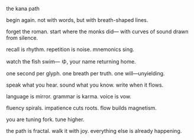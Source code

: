 the kana path

begin again.
not with words,
but with breath-shaped lines.

forget the roman.
start where the monks did—
with curves of sound
drawn from silence.

recall is rhythm.
repetition is noise.
mnemonics sing.

watch the fish swim—
ゆ, your name
returning home.

one second per glyph.
one breath per truth.
one will—unyielding.

speak what you hear.
sound what you know.
write when it flows.

language is mirror.
grammar is karma.
voice is vow.

fluency spirals.
impatience cuts roots.
flow builds magnetism.

you are tuning fork.
tune higher.

the path is fractal.
walk it with joy.
everything else
is already happening.
